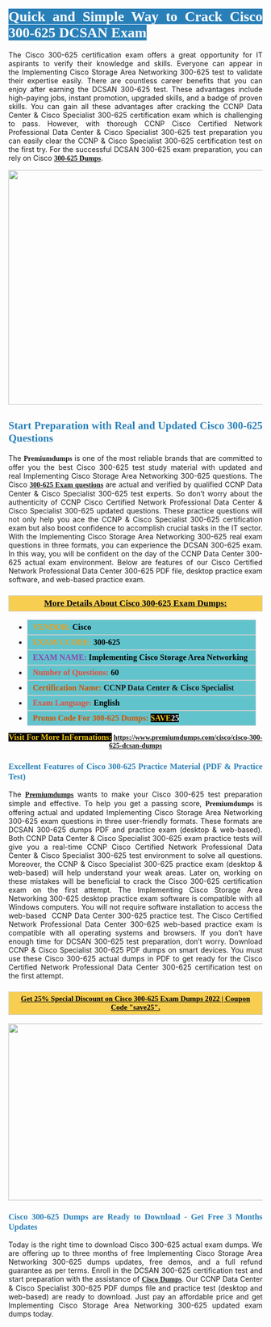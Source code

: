 <h1 style="text-align: justify;"><span style="color:#ffffff;"><span style="font-family:Georgia,serif;"><strong><span style="background-color:#2980b9;">Quick and Simple Way to Crack Cisco 300-625 DCSAN Exam</span></strong></span></span></h1>

<p style="text-align: justify;">The Cisco 300-625 certification exam offers a great opportunity for IT aspirants to verify their knowledge and skills. Everyone can appear in the Implementing Cisco Storage Area Networking 300-625 test to validate their expertise easily. There are countless career benefits that you can enjoy after earning the DCSAN 300-625 test. These advantages include high-paying jobs, instant promotion, upgraded skills, and a badge of proven skills. You can gain all these advantages after cracking the CCNP Data Center & Cisco Specialist 300-625 certification exam which is challenging to pass. However, with thorough CCNP Cisco Certified Network Professional Data Center & Cisco Specialist 300-625 test preparation you can easily clear the CCNP & Cisco Specialist 300-625 certification test on the first try. For the successful DCSAN 300-625 exam preparation, you can rely on Cisco <span style="font-family:Georgia,serif;"><strong><a href="https://www.premiumdumps.com/cisco/cisco-300-625-dcsan-dumps">300-625 Dumps</a></strong></span>.</p>

<p style="text-align: center;"><a href="https://www.premiumdumps.com/cisco/cisco-300-625-dcsan-dumps"><img alt="" src="https://i.imgur.com/KJGzbJ2.jpeg" style="width: 700px; height: 465px;" /></a></p>

<h2 style="text-align: justify;"><span style="color:#2980b9;"><span style="font-family:Georgia,serif;"><strong>Start Preparation with Real and Updated Cisco 300-625 Questions</strong></span></span></h2>

<p style="text-align: justify;">The <span style="font-size:14px;"><span style="font-family:Georgia,serif;"><strong>Premiumdumps</strong></span></span> is one of the most reliable brands that are committed to offer you the best Cisco 300-625 test study material with updated and real Implementing Cisco Storage Area Networking 300-625 questions. The Cisco <span style="font-family:Georgia,serif;"><strong><a href="https://www.premiumdumps.com/cisco/cisco-300-625-dcsan-dumps">300-625 Exam questions</a></strong></span> are actual and verified by qualified CCNP Data Center & Cisco Specialist 300-625 test experts. So don’t worry about the authenticity of CCNP Cisco Certified Network Professional Data Center & Cisco Specialist 300-625 updated questions. These practice questions will not only help you ace the CCNP & Cisco Specialist 300-625 certification exam but also boost confidence to accomplish crucial tasks in the IT sector. With the Implementing Cisco Storage Area Networking 300-625 real exam questions in three formats, you can experience the DCSAN 300-625 exam. In this way, you will be confident on the day of the CCNP Data Center 300-625 actual exam environment. Below are features of our Cisco Certified Network Professional Data Center 300-625 PDF file, desktop practice exam software, and web-based practice exam.</p>

<h3 style="background: #f7ce50; border: 1px solid rgb(204, 204, 204); padding: 5px 10px; text-align: center;"><span style="font-family:Georgia,serif;"><u><u><span style="color:#000000;"><span style="font-size:11pt"><span style="line-height:normal"><b><span style="font-size:13.0pt"><span cambria="">More Details About Cisco 300-625 Exam Dumps:</span></span></b></span></span></span></u></u></span></h3>

<ul>
	<li style="margin:0cm 10pt">
	<div style="background:#61c4cd; border: 1px solid rgb(204, 204, 204); padding: 5px 10px; text-align: justify;"><span style="font-family:Georgia,serif;"><span style="font-size:11pt"><span style="line-height:normal"><b><span style="font-size:12.0pt"><span new="" roman="" times=""><span style="color:#f39c12;">VENDOR:</span> <span style="color:#000000;">Cisco</span></span></span></b></span></span></span></div>
	</li>
	<li style="margin:0cm 10pt">
	<div style="background: #61c4cd; border: 1px solid rgb(204, 204, 204); padding: 5px 10px; text-align: justify;"><span style="font-family:Georgia,serif;"><span style="font-size:11pt"><span style="line-height:normal"><b><span style="font-size:12.0pt"><span new="" roman="" times=""><span style="color:#f39c12;">EXAM CCODE:</span> <span style="color:#000000;">300-625</span></span></span></b></span></span></span></div>
	</li>
	<li style="margin:0cm 10pt">
	<div style="background: #61c4cd; border: 1px solid rgb(204, 204, 204); padding: 5px 10px; text-align: justify;"><span style="font-family:Georgia,serif;"><span style="font-size:11pt"><span style="line-height:normal"><b><span style="font-size:12.0pt"><span new="" roman="" times=""><span style="color:#8e44ad;">EXAM NAME:</span> <span style="color:#000000;">Implementing Cisco Storage Area Networking</span></span></span></b></span></span></span></div>
	</li>
	<li style="margin:0cm 10pt">
	<div style="background: #61c4cd; border: 1px solid rgb(204, 204, 204); padding: 5px 10px;"><span style="font-family:Georgia,serif;"><span style="font-size:11pt"><span style="line-height:normal"><b><span style="font-size:12.0pt"><span new="" roman="" times=""><span style="color:#e74c3c;">Number of Questions:</span><span style="color:#000000;"><span style="color:#f1c40f;"> </span>60</span></span></span></b></span></span></span></div>
	</li>
	<li style="margin:0cm 10pt">
	<div style="background: #61c4cd; border: 1px solid rgb(204, 204, 204); padding: 5px 10px; text-align: justify;"><span style="font-family:Georgia,serif;"><span style="font-size:11pt"><span style="line-height:normal"><b><span style="font-size:12.0pt"><span new="" roman="" times=""><span style="color:#d35400;">Certification Name:</span> CCNP Data Center & Cisco Specialist</span></span></b></span></span></span></div>
	</li>
	<li style="margin:0cm 10pt">
	<div style="background: #61c4cd; border: 1px solid rgb(204, 204, 204); padding: 5px 10px; text-align: justify;"><span style="font-family:Georgia,serif;"><span style="font-size:11pt"><span style="line-height:normal"><b><span style="font-size:12.0pt"><span new="" roman="" times=""><span style="color:#e74c3c;">Exam Language:</span> <span style="color:#000000;">English</span></span></span></b></span></span></span></div>
	</li>
	<li style="margin:0cm 10pt">
	<div style="background: #61c4cd; border: 1px solid rgb(204, 204, 204); padding: 5px 10px;"><span style="font-family:Georgia,serif;"><span style="font-size:11pt"><span style="line-height:normal"><b><span style="font-size:12.0pt"><span new="" roman="" times=""><span style="color:#d35400;">Promo Code For 300-625 Dumps:</span><span style="color:#f1c40f;"> <span style="background-color:#000000;">SAVE</span></span><span style="color:#ffffff;"><span style="background-color:#000000;">25</span></span></span></span></b></span></span></span></div>
	</li>
</ul>

<p style="text-align: center;"><span style="font-family:Georgia,serif;"><strong><span style="font-size:16px;"><span style="color:#f1c40f;"><span style="background-color:#000000;">Visit For More InFormations:</span></span></span> <a href="https://www.premiumdumps.com/cisco/cisco-300-625-dcsan-dumps">https://www.premiumdumps.com/cisco/cisco-300-625-dcsan-dumps</a></strong></span></p>

<h3 style="text-align: justify;"><span style="color:#2980b9;"><span style="font-family:Georgia,serif;"><strong><strong><strong>Excellent Features of Cisco 300-625 Practice Material (PDF & Practice Test)</strong></strong></strong></span></span></h3>

<p style="text-align: justify;">The <a href="https://www.premiumdumps.com/"><span style="font-size:14px;"><span style="font-family:Georgia,serif;"><strong>Premiumdumps</strong></span></span></a> wants to make your Cisco 300-625 test preparation simple and effective. To help you get a passing score, <span style="font-size:14px;"><span style="font-family:Georgia,serif;"><strong>Premiumdumps </strong></span></span>is offering actual and updated Implementing Cisco Storage Area Networking 300-625 exam questions in three user-friendly formats. These formats are DCSAN 300-625 dumps PDF and practice exam (desktop & web-based). Both CCNP Data Center & Cisco Specialist 300-625 exam practice tests will give you a real-time CCNP Cisco Certified Network Professional Data Center & Cisco Specialist 300-625 test environment to solve all questions. Moreover, the CCNP & Cisco Specialist 300-625 practice exam (desktop & web-based) will help understand your weak areas. Later on, working on these mistakes will be beneficial to crack the Cisco 300-625 certification exam on the first attempt. The Implementing Cisco Storage Area Networking 300-625 desktop practice exam software is compatible with all Windows computers. You will not require software installation to access the web-based  CCNP Data Center 300-625 practice test. The Cisco Certified Network Professional Data Center 300-625 web-based practice exam is compatible with all operating systems and browsers. If you don’t have enough time for DCSAN 300-625 test preparation, don’t worry. Download CCNP & Cisco Specialist 300-625 PDF dumps on smart devices. You must use these Cisco 300-625 actual dumps in PDF to get ready for the Cisco Certified Network Professional Data Center 300-625 certification test on the first attempt.</p>

<h3 style="background: rgb(247, 206, 80); border: 1px solid rgb(204, 204, 204); padding: 5px 10px; text-align: center;"><span style="font-family:Georgia,serif;"><u><span style="color:#000000;"><span style="font-size:11pt;"><span style="line-height:normal;"><b><span cambria="">Get 25% Special Discount on Cisco 300-625 Exam Dumps 2022 | Coupon Code "save25".</span></b></span></span></span></u></span></h3>

<p style="text-align: center;"><strong><strong><a href="https://www.premiumdumps.com/cisco/cisco-300-625-dcsan-dumps"><img alt="" src="https://i.imgur.com/F18GQwv.jpeg" style="width: 700px; height: 350px;" /></a></strong></strong></p>

<h3 style="text-align: justify;"><strong><span style="color:#2980b9;"><span style="font-family:Georgia,serif;"><strong><strong><strong>Cisco 300-625 Dumps are Ready to Download - Get Free 3 Months Updates</strong></strong></strong></span></span></strong></h3>

<p style="text-align: justify;">Today is the right time to download Cisco 300-625 actual exam dumps. We are offering up to three months of free Implementing Cisco Storage Area Networking 300-625 dumps updates, free demos, and a full refund guarantee as per terms. Enroll in the DCSAN 300-625 certification test and start preparation with the assistance of <span style="font-family:Georgia,serif;"><strong><a href="https://www.premiumdumps.com/cisco-exam-dumps">Cisco Dumps</a></strong></span>. Our CCNP Data Center & Cisco Specialist 300-625 PDF dumps file and practice test (desktop and web-based) are ready to download. Just pay an affordable price and get Implementing Cisco Storage Area Networking 300-625 updated exam dumps today.</p>
